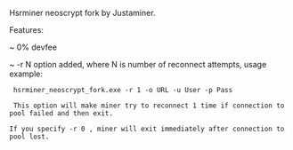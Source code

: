 Hsrminer neoscrypt fork by Justaminer.

Features:

~   0% devfee

~   -r N option added, where N is number of reconnect attempts, usage example:
     
     hsrminer_neoscrypt_fork.exe -r 1 -o URL -u User -p Pass 
     
     This option will make miner try to reconnect 1 time if connection to pool failed and then exit.
    
    If you specify -r 0 , miner will exit immediately after connection to pool lost.
